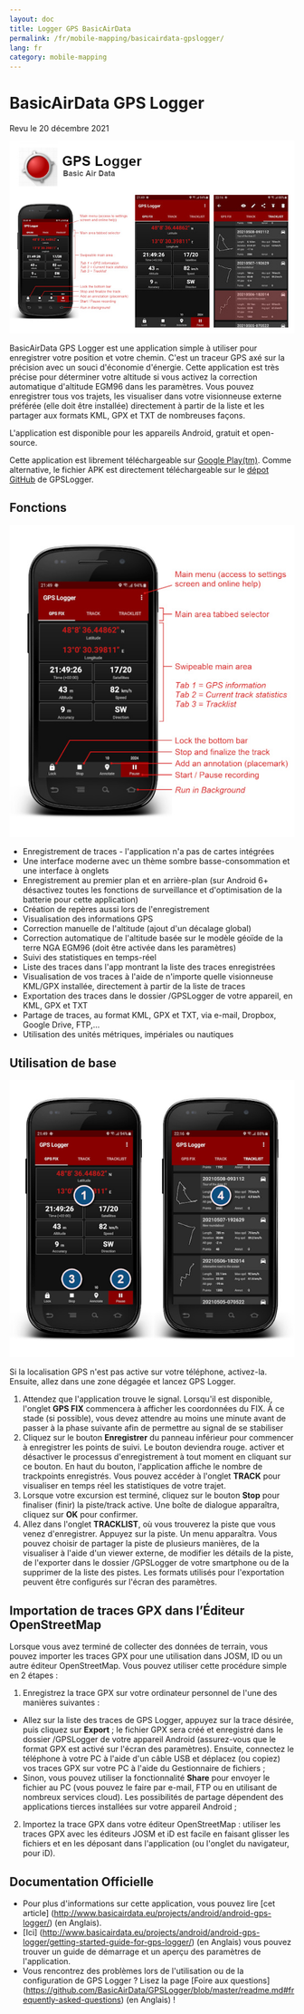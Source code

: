 ```yaml
---
layout: doc
title: Logger GPS BasicAirData
permalink: /fr/mobile-mapping/basicairdata-gpslogger/
lang: fr
category: mobile-mapping
---
```


BasicAirData GPS Logger
=======================

Revu le 20 décembre 2021

![BasicAirData-GPSLogger-002][]

BasicAirData GPS Logger est une application simple à utiliser pour enregistrer votre position et votre chemin. C'est un traceur GPS axé sur la précision avec un souci d'économie d'énergie. Cette application est très précise pour déterminer votre altitude si vous activez la correction automatique d'altitude EGM96 dans les paramètres. Vous pouvez enregistrer tous vos trajets, les visualiser dans votre visionneuse externe préférée (elle doit être installée) directement à partir de la liste et les partager aux formats KML, GPX et TXT de nombreuses façons. 

L'application est disponible pour les appareils Android, gratuit et open-source.

Cette application est librement téléchargeable sur [Google Play(tm)](https://play.google.com/store/apps/details?id=eu.basicairdata.graziano.gpslogger).
Comme alternative, le fichier APK est directement téléchargeable sur le [dépot GitHub](https://github.com/BasicAirData/GPSLogger/tree/master/apk) de GPSLogger.

Fonctions
--------

![BasicAirData-GPSLogger-000][]

* Enregistrement de traces - l'application n'a pas de cartes intégrées
* Une interface moderne avec un thème sombre basse-consommation et une interface à onglets
* Enregistrement au premier plan et en arrière-plan (sur Android 6+ désactivez toutes les fonctions de surveillance et d'optimisation de la batterie pour cette application)
* Création de repères aussi lors de l'enregistrement
* Visualisation des informations GPS
* Correction manuelle de l'altitude (ajout d'un décalage global)
* Correction automatique de l'altitude basée sur le modèle géoïde de la terre NGA EGM96 (doit être activée dans les paramètres)
* Suivi des statistiques en temps-réel
* Liste des traces dans l'app montrant la liste des traces enregistrées
* Visualisation de vos traces à l'aide de n'importe quelle visionneuse KML/GPX installée, directement à partir de la liste de traces
* Exportation des traces dans le dossier /GPSLogger de votre appareil, en KML, GPX et TXT
* Partage de traces, au format KML, GPX et TXT, via e-mail, Dropbox, Google Drive, FTP,...
* Utilisation des unités métriques, impériales ou nautiques

Utilisation de base
-----------

![BasicAirData-GPSLogger-001][]

Si la localisation GPS n'est pas active sur votre téléphone, activez-la. Ensuite, allez dans une zone dégagée et lancez GPS Logger.

1. Attendez que l'application trouve le signal. Lorsqu'il est disponible, l'onglet __GPS FIX__ commencera à afficher les coordonnées du FIX. À ce stade (si possible), vous devez attendre au moins une minute avant de passer à la phase suivante afin de permettre au signal de se stabiliser
2. Cliquez sur le bouton __Enregistrer__ du panneau inférieur pour commencer à enregistrer les points de suivi. Le bouton deviendra rouge. activer et désactiver le processus d'enregistrement à tout moment en cliquant sur ce bouton. En haut du bouton, l'application affiche le nombre de trackpoints enregistrés.
Vous pouvez accéder à l'onglet __TRACK__ pour visualiser en temps réel les statistiques de votre trajet.
3. Lorsque votre excursion est terminé, cliquez sur le bouton __Stop__ pour finaliser (finir) la piste/track active. Une boîte de dialogue apparaîtra, cliquez sur __OK__ pour confirmer.
4. Allez dans l'onglet __TRACKLIST__, où vous trouverez la piste que vous venez d'enregistrer. Appuyez sur la piste. Un menu apparaîtra. Vous pouvez choisir de partager la piste de plusieurs manières, de la visualiser à l'aide d'un viewer externe, de modifier les détails de la piste, de l'exporter dans le dossier /GPSLogger de votre smartphone ou de la supprimer de la liste des pistes. Les formats utilisés pour l'exportation peuvent être configurés sur l'écran des paramètres.

Importation de traces GPX dans l’Éditeur OpenStreetMap
--------------------------------------------

Lorsque vous avez terminé de collecter des données de terrain, vous pouvez importer les traces GPX pour une utilisation dans JOSM, ID ou un autre éditeur OpenStreetMap.
Vous pouvez utiliser cette procédure simple en 2 étapes :

1. Enregistrez la trace GPX sur votre ordinateur personnel de l'une des manières suivantes :
* Allez sur la liste des traces de GPS Logger, appuyez sur la trace désirée, puis cliquez sur __Export__ ; le fichier GPX sera créé et enregistré dans le dossier /GPSLogger de votre appareil Android (assurez-vous que le format GPX est activé sur l'écran des paramètres). Ensuite, connectez le téléphone à votre PC à l'aide d'un câble USB et déplacez (ou copiez) vos traces GPX sur votre PC à l'aide du Gestionnaire de fichiers ;
* Sinon, vous pouvez utiliser la fonctionnalité __Share__ pour envoyer le fichier au PC (vous pouvez le faire par e-mail, FTP ou en utilisant de nombreux services cloud). Les possibilités de partage dépendent des applications tierces installées sur votre appareil Android ;
2. Importez la trace GPX dans votre éditeur OpenStreetMap : utiliser les traces GPX avec les éditeurs JOSM et iD est facile en faisant glisser les fichiers et en les déposant dans l'application (ou l'onglet du navigateur, pour iD).

Documentation Officielle
----------------------

- Pour plus d'informations sur cette application, vous pouvez lire [cet article] (http://www.basicairdata.eu/projects/android/android-gps-logger/) (en Anglais). <br>
- [Ici] (http://www.basicairdata.eu/projects/android/android-gps-logger/getting-started-guide-for-gps-logger/) (en Anglais) vous pouvez trouver un guide de démarrage et un aperçu des paramètres de l'application. <br>
- Vous rencontrez des problèmes lors de l'utilisation ou de la configuration de GPS Logger ? Lisez la page [Foire aux questions] (https://github.com/BasicAirData/GPSLogger/blob/master/readme.md#frequently-asked-questions) (en Anglais) !

[BasicAirData-GPSLogger-002]:  /images/mobile-mapping/basicairdata-gpslogger_002.en.jpg
[BasicAirData-GPSLogger-000]:  /images/mobile-mapping/basicairdata-gpslogger_000.en.jpg
[BasicAirData-GPSLogger-001]:  /images/mobile-mapping/basicairdata-gpslogger_001.en.jpg